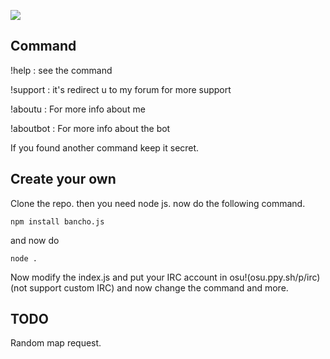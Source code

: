 [![](https://visitcount.itsvg.in/api?id=Bibou1494&label=Views&color=7&icon=2&pretty=false)](https://visitcount.itsvg.in)

## Command
!help : see the command

!support : it's redirect u to my forum for more support

!aboutu : For more info about me

!aboutbot : For more info about the bot

If you found another command keep it secret.
## Create your own
Clone the repo.
then you need node js. now do the following command.
```
npm install bancho.js
```
and now do 
```
node .
```
Now modify the index.js and put your IRC account in osu!(osu.ppy.sh/p/irc)(not support custom IRC) and now change the command and more.
## TODO
Random map request.

